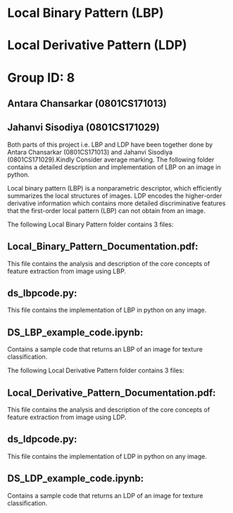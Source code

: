 # Local Binary Pattern (LBP)
# Local Derivative Pattern (LDP)
# Group ID: 8
## Antara Chansarkar (0801CS171013)
## Jahanvi Sisodiya (0801CS171029)
Both parts of this project i.e. LBP and LDP have been together done by Antara Chansarkar (0801CS171013) and Jahanvi Sisodiya (0801CS171029).Kindly Consider average marking.
The following folder contains a detailed description and implementation of LBP on an image in python.

Local binary pattern (LBP) is a nonparametric descriptor, which efficiently summarizes the local structures of images.
LDP encodes the higher-order derivative information which contains more detailed discriminative features that the first-order local pattern (LBP) can not obtain from an image.

The following Local Binary Pattern folder contains 3 files:

## Local_Binary_Pattern_Documentation.pdf:
This file contains the analysis and description of the core concepts of feature extraction from image using LBP.

## ds_lbpcode.py:
This file contains the implementation of LBP in python on any image.

## DS_LBP_example_code.ipynb:
Contains a sample code that returns an LBP of an image for texture classification.

The following Local Derivative Pattern folder contains 3 files:

## Local_Derivative_Pattern_Documentation.pdf:
This file contains the analysis and description of the core concepts of feature extraction from image using LDP.

## ds_ldpcode.py:
This file contains the implementation of LDP in python on any image.

## DS_LDP_example_code.ipynb:
Contains a sample code that returns an LDP of an image for texture classification.
